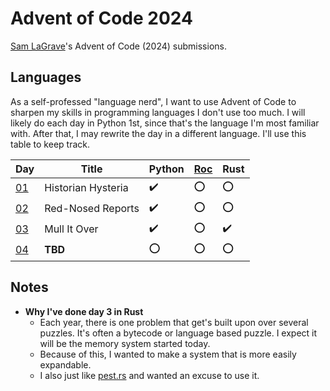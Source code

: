 # Advent of Code 2024

[Sam LaGrave](https://samlagrave.com/)'s Advent of Code (2024) submissions.

## Languages

As a self-professed "language nerd", I want to use Advent of Code to sharpen my skills in programming languages I don't use too much. I will likely do each day in Python 1st, since that's the language I'm most familiar with. After that, I may rewrite the day in a different language. I'll use this table to keep track.

| Day             | Title              | Python              | [Roc](https://www.roc-lang.org/) | Rust               |
| --------------- | ------------------ | ------------------- | -------------------------------- | ------------------ |
| [01](./day01/)  | Historian Hysteria | :heavy_check_mark:  | :o:                              | :o:                |
| [02](./day02/)  | Red-Nosed Reports  | :heavy_check_mark:  | :o:                              | :o:                |
| [03](./day03/)  | Mull It Over       | :heavy_check_mark:  | :o:                              | :heavy_check_mark: |
| [04](./day04/)  | **TBD**            | :o:                 | :o:                              | :o:                |

## Notes

- **Why I've done day 3 in Rust**
  - Each year, there is one problem that get's built upon over several puzzles. It's often a bytecode or language based puzzle. I expect it will be the memory system started today.
  - Because of this, I wanted to make a system that is more easily expandable.
  - I also just like [pest.rs](https://pest.rs) and wanted an excuse to use it.
